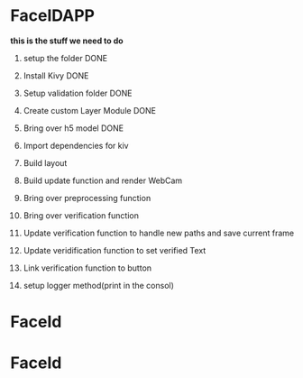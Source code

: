 # FaceIDAPP

**this is the stuff we need to do**
1. setup the folder DONE
2. Install Kivy DONE
3. Setup validation folder DONE
4. Create custom Layer Module DONE
5. Bring over h5 model DONE

6. Import dependencies for kiv
7. Build layout 
8. Build update function and render WebCam
9. Bring over preprocessing function

10. Bring over verification function
11. Update verification function to handle new paths and save current frame
12. Update veridification function to set verified Text
13. Link verification function to button
14. setup logger method(print in the consol)
# FaceId
# FaceId
